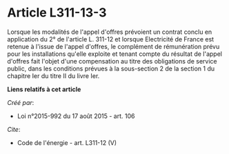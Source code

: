 # Article L311-13-3

Lorsque les modalités de l'appel d'offres prévoient un contrat conclu en application du 2° de l'article L. 311-12 et lorsque
Electricité de France est retenue à l'issue de l'appel d'offres, le complément de rémunération prévu pour les installations
qu'elle exploite et tenant compte du résultat de l'appel d'offres fait l'objet d'une compensation au titre des obligations de
service public, dans les conditions prévues à la sous-section 2 de la section 1 du chapitre Ier du titre II du livre Ier.

**Liens relatifs à cet article**

_Créé par_:

  - Loi n°2015-992 du 17 août 2015 - art. 106

_Cite_:

  - Code de l'énergie - art. L311-12 (V)
